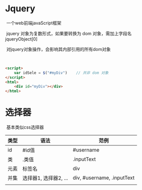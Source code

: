 # Jquery

​	一个web前端javaScript框架

​	jquery 对象为复数形式，如果要转换为 dom 对象，需加上字段名	jqueryObject[0]

​	对jquery对象操作，会影响其内部引用的所有dom对象

​	



```html
<script>
	var idSele = $("#myDiv")	// 并非 dom 对象
</script>
<html>
    <div id="myDiv"></div>
</html>
```



# 选择器

​	基本类似css选择器

| 类型 | 语法                     | 范例                         |
| ---- | ------------------------ | ---------------------------- |
| id   | #id值                    | #username                    |
| 类   | .类值                    | .inputText                   |
| 元素 | 标签名                   | div                          |
| 并集 | 选择器1,   选择器2,  ... | div,  #username,  .inputText |
|      |                          |                              |

